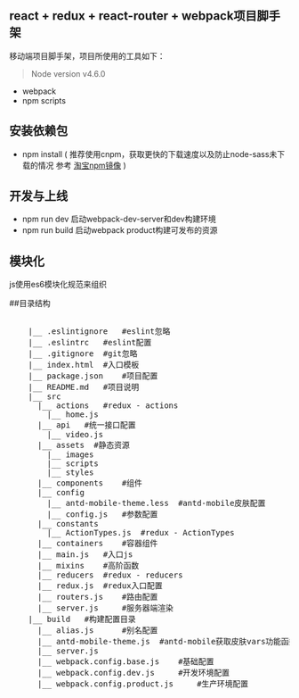 ## react + redux + react-router + webpack项目脚手架

移动端项目脚手架，项目所使用的工具如下：

> Node version v4.6.0

- webpack
- npm scripts

## 安装依赖包
- npm install ( 推荐使用cnpm，获取更快的下载速度以及防止node-sass未下载的情况 参考 [淘宝npm镜像](http://npm.taobao.org/) )


## 开发与上线
- npm run dev 启动webpack-dev-server和dev构建环境
- npm run build 启动webpack product构建可发布的资源

## 模块化

js使用es6模块化规范来组织

##目录结构

<pre>

	|__ .eslintignore 	#eslint忽略
	|__ .eslintrc 	#eslint配置
	|__ .gitignore 	#git忽略
	|__ index.html 	#入口模板
	|__ package.json 	#项目配置
	|__ README.md 	#项目说明
	|__ src
	  |__ actions 	#redux - actions
	    |__ home.js
	  |__ api   #统一接口配置
	    |__ video.js
	  |__ assets  #静态资源
	    |__ images
	    |__ scripts
	    |__ styles
	  |__ components 	#组件
	  |__ config
	    |__ antd-mobile-theme.less 	#antd-mobile皮肤配置
	    |__ config.js 	#参数配置
	  |__ constants
	    |__ ActionTypes.js 	#redux - ActionTypes
	  |__ containers 	#容器组件
	  |__ main.js 	#入口js
	  |__ mixins 	#高阶函数
	  |__ reducers 	#redux - reducers
	  |__ redux.js  #redux入口配置
	  |__ routers.js 	#路由配置
	  |__ server.js 	#服务器端渲染
	|__ build 	#构建配置目录
	  |__ alias.js 		#别名配置
	  |__ antd-mobile-theme.js 	#antd-mobile获取皮肤vars功能函数
	  |__ server.js
	  |__ webpack.config.base.js 	#基础配置
	  |__ webpack.config.dev.js 	#开发环境配置
	  |__ webpack.config.product.js 	#生产环境配置

</pre>